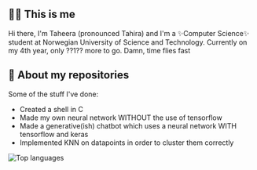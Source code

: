 ## 🙋🏽 This is me
Hi there, I'm Taheera (pronounced Tahira) and I'm a ✨Computer Science✨ student at Norwegian University of Science and Technology. Currently on my 4th year, only ??1?? more to go. Damn, time flies fast



## 🌝 About my repositories
Some of the stuff I've done:
- Created a shell in C
- Made my own neural network WITHOUT the use of tensorflow 
- Made a generative(ish) chatbot which uses a neural network WITH tensorflow and keras
- Implemented KNN on datapoints in order to cluster them correctly

![Top languages](https://github-readme-stats.vercel.app/api/top-langs/?username=taheeraahmed)
